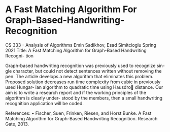 # A Fast Matching Algorithm For Graph-Based-Handwriting-Recognition


CS 333 - Analysis of Algorithms
Emin Sadikhov, Esad Simitcioglu
Spring 2021
Title: A Fast Matching Algorithm for Graph-Based Handwriting Recogni-
tion


Graph-based handwriting recognition was previously used to recognize sin-
gle character, but could not detect sentences written without removing the pen.
The article develops a new algorithm that eliminates this problem. Proposed
solution decreases run time complexity from cubic in previously used Hungar-
ian algorithm to quadratic time using Hausdro distance. Our aim is to write a
research report and if the working principles of the algorithm is clearly under-
stood by the members, then a small handwriting recognition application will be
coded.


References:
• Fischer, Suen, Frinken, Riesen, and Horst Bunke. A Fast Matching Algorithm
for Graph-Based Handwriting Recognition. Research Gate, 2013.
